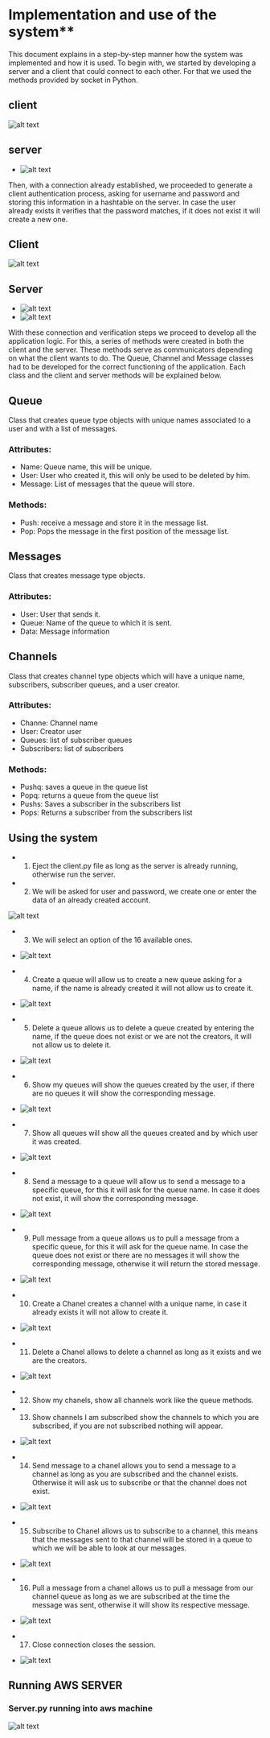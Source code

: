 # Implementation and use of the system**

This document explains in a step-by-step manner how the system was implemented and how it is used.
To begin with, we started by developing a server and a client that could connect to each other. For that we used the methods provided by socket in Python. 

## client
![alt text](https://raw.githubusercontent.com/svalenciaaq/Trabajo1Telematica/master/resources/c1.png)
 
 
## server
* ![alt text](https://raw.githubusercontent.com/svalenciaaq/Trabajo1Telematica/master/resources/s1.png)
 
Then, with a connection already established, we proceeded to generate a client authentication process, asking for username and password and storing this information in a hashtable on the server. In case the user already exists it verifies that the password matches, if it does not exist it will create a new one. 


## Client

  ![alt text](https://raw.githubusercontent.com/svalenciaaq/Trabajo1Telematica/master/resources/c2.png)
  
  
## Server 
* ![alt text](https://raw.githubusercontent.com/svalenciaaq/Trabajo1Telematica/master/resources/s2.png)
* ![alt text](https://raw.githubusercontent.com/svalenciaaq/Trabajo1Telematica/master/resources/s3.png)


With these connection and verification steps we proceed to develop all the application logic.
For this, a series of methods were created in both the client and the server. These methods serve as communicators depending on what the client wants to do. 
The Queue, Channel and Message classes had to be developed for the correct functioning of the application. 
Each class and the client and server methods will be explained below.
## **Queue**
Class that creates queue type objects with unique names associated to a user and with a list of messages.
### **Attributes:** 
- Name: Queue name, this will be unique.
- User: User who created it, this will only be used to be deleted by him.
- Message: List of messages that the queue will store.
### **Methods:**
- Push: receive a message and store it in the message list.
- Pop: Pops the message in the first position of the message list.

## **Messages**
Class that creates message type objects.
### **Attributes:** 
- User: User that sends it.
- Queue: Name of the queue to which it is sent.
- Data: Message information

## **Channels**
Class that creates channel type objects which will have a unique name, subscribers, subscriber queues, and a user creator.
### **Attributes:** 
- Channe: Channel name
- User: Creator user
- Queues: list of subscriber queues
- Subscribers: list of subscribers
### **Methods:** 
- Pushq: saves a queue in the queue list
- Popq: returns a queue from the queue list
- Pushs: Saves a subscriber in the subscribers list
- Pops: Returns a subscriber from the subscribers list

## **Using the system**
* 1.	Eject the client.py file as long as the server is already running, otherwise run the server.
* 2. We will be asked for user and password, we create one or enter the data of an already created account.

 ![alt text](https://raw.githubusercontent.com/svalenciaaq/Trabajo1Telematica/master/resources/1.png)

* 3. We will select an option of the 16 available ones. 



* ![alt text](https://raw.githubusercontent.com/svalenciaaq/Trabajo1Telematica/master/resources/2.png)
* 4.	Create a queue will allow us to create a new queue asking for a name, if the name is already created it will not allow us to create it. 
* ![alt text](https://raw.githubusercontent.com/svalenciaaq/Trabajo1Telematica/master/resources/3.png)
* 5.	Delete a queue allows us to delete a queue created by entering the name, if the queue does not exist or we are not the creators, it will not allow us to delete it.
* ![alt text](https://raw.githubusercontent.com/svalenciaaq/Trabajo1Telematica/master/resources/4.png)
* 6.	Show my queues will show the queues created by the user, if there are no queues it will show the corresponding message.
* ![alt text](https://raw.githubusercontent.com/svalenciaaq/Trabajo1Telematica/master/resources/5.png)
* 7.	Show all queues will show all the queues created and by which user it was created.
* ![alt text](https://raw.githubusercontent.com/svalenciaaq/Trabajo1Telematica/master/resources/6.png)
* 8.	Send a message to a queue will allow us to send a message to a specific queue, for this it will ask for the queue name. In case it does not exist, it will show the corresponding message.
* ![alt text](https://raw.githubusercontent.com/svalenciaaq/Trabajo1Telematica/master/resources/7.png)
* 9.	Pull message from a queue allows us to pull a message from a specific queue, for this it will ask for the queue name. In case the queue does not exist or there are no messages it will show the corresponding message, otherwise it will return the stored message.
* ![alt text](https://raw.githubusercontent.com/svalenciaaq/Trabajo1Telematica/master/resources/8.png) 
* 10.	Create a Chanel creates a channel with a unique name, in case it already exists it will not allow to create it.
* ![alt text](https://raw.githubusercontent.com/svalenciaaq/Trabajo1Telematica/master/resources/9.png)
* 11.	Delete a Chanel allows to delete a channel as long as it exists and we are the creators.
* ![alt text](https://raw.githubusercontent.com/svalenciaaq/Trabajo1Telematica/master/resources/10.png)
* 12.	Show my chanels, show all channels work like the queue methods.
* 13.	Show channels I am subscribed show the channels to which you are subscribed, if you are not subscribed nothing will appear.
* ![alt text](https://raw.githubusercontent.com/svalenciaaq/Trabajo1Telematica/master/resources/11.png)
* 14.	Send message to a chanel allows you to send a message to a channel as long as you are subscribed and the channel exists. Otherwise it will ask us to subscribe or that the channel does not exist.
* ![alt text](https://raw.githubusercontent.com/svalenciaaq/Trabajo1Telematica/master/resources/12.png)
* 15.	Subscribe to Chanel allows us to subscribe to a channel, this means that the messages sent to that channel will be stored in a queue to which we will be able to look at our messages.
* ![alt text](https://raw.githubusercontent.com/svalenciaaq/Trabajo1Telematica/master/resources/13.png)
* 16.	Pull a message from a chanel allows us to pull a message from our channel queue as long as we are subscribed at the time the message was sent, otherwise it will show its respective message. 
* ![alt text](https://raw.githubusercontent.com/svalenciaaq/Trabajo1Telematica/master/resources/15.png)
* 17.	Close connection closes the session. 
* ![alt text](https://raw.githubusercontent.com/svalenciaaq/Trabajo1Telematica/master/resources/16.png)
## Running AWS SERVER
### Server.py running into aws machine
![alt text](https://raw.githubusercontent.com/svalenciaaq/Trabajo1Telematica/master/resources/server.png)


